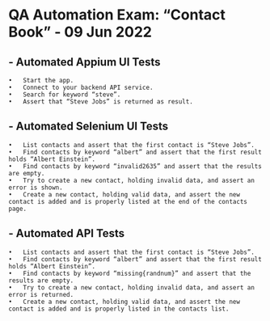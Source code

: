 # QA Automation Exam: “Contact Book” - 09 Jun 2022

## - Automated Appium UI Tests 
    •	Start the app.
    •	Connect to your backend API service.
    •	Search for keyword “steve”.
    •	Assert that “Steve Jobs” is returned as result.

## - Automated Selenium UI Tests 
    •	List contacts and assert that the first contact is “Steve Jobs”.
    •	Find contacts by keyword “albert” and assert that the first result holds “Albert Einstein”.
    •	Find contacts by keyword “invalid2635” and assert that the results are empty.
    •	Try to create a new contact, holding invalid data, and assert an error is shown.
    •	Create a new contact, holding valid data, and assert the new contact is added and is properly listed at the end of the contacts page.

## - Automated API Tests
    •	List contacts and assert that the first contact is “Steve Jobs”.
    •	Find contacts by keyword “albert” and assert that the first result holds “Albert Einstein”.
    •	Find contacts by keyword “missing{randnum}” and assert that the results are empty.
    •	Try to create a new contact, holding invalid data, and assert an error is returned.
    •	Create a new contact, holding valid data, and assert the new contact is added and is properly listed in the contacts list.
